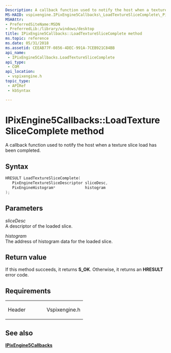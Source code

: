 ```yaml
---
Description: A callback function used to notify the host when a texture slice load has been completed.
MS-HAID: vspixengine.IPixEngine5Callbacks\_LoadTextureSliceComplete\_PixEngineTextureSliceDescriptor\_PixEngineHistogram\_ptr
MSHAttr:
- PreferredSiteName:MSDN
- PreferredLib:/library/windows/desktop
title: IPixEngine5Callbacks::LoadTextureSliceComplete method
ms.topic: reference
ms.date: 05/31/2018
ms.assetid: CEEAB77F-0856-4DEC-991A-7CEB921C84BB
api_name: 
 - IPixEngine5Callbacks.LoadTextureSliceComplete
api_type: 
 - COM
api_location: 
 - vspixengine.h
topic_type: 
 - APIRef
 - kbSyntax

---
```


# <span id="vspixengine.ipixengine5callbacks_loadtextureslicecomplete_pixenginetextureslicedescriptor_pixenginehistogram_ptr"></span>IPixEngine5Callbacks::LoadTextureSliceComplete method

A callback function used to notify the host when a texture slice load has been completed.

## Syntax


```C++
HRESULT LoadTextureSliceComplete(
   PixEngineTextureSliceDescriptor sliceDesc,
   PixEngineHistogram*             histogram
);
```

## Parameters

*sliceDesc*   
A descriptor of the loaded slice.

*histogram*   
The address of histogram data for the loaded slice.

## Return value

If this method succeeds, it returns **S\_OK**. Otherwise, it returns an **HRESULT** error code.

## Requirements

<table><colgroup><col style="width: 50%" /><col style="width: 50%" /></colgroup><tbody><tr class="odd"><td><p>Header</p></td><td>Vspixengine.h</td></tr></tbody></table>

## <span id="see_also"></span>See also

[**IPixEngine5Callbacks**](/windows/desktop/direct3dtools/ipixengine5callbacks)

 

 